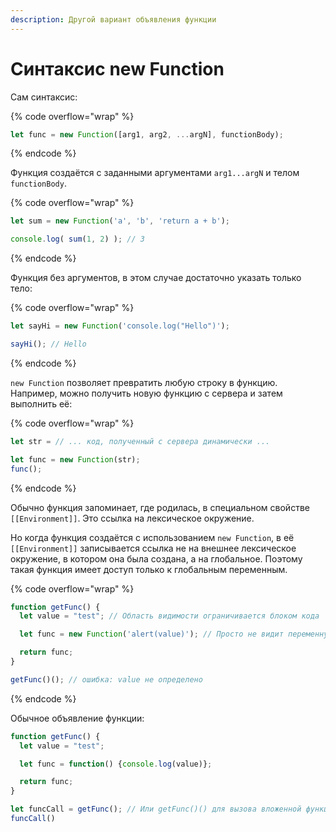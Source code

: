```yaml
---
description: Другой вариант объявления функции
---
```


# Синтаксис new Function

Сам синтаксис:

{% code overflow="wrap" %}
```javascript
let func = new Function([arg1, arg2, ...argN], functionBody);
```
{% endcode %}

Функция создаётся с заданными аргументами `arg1...argN` и телом `functionBody`.

{% code overflow="wrap" %}
```javascript
let sum = new Function('a', 'b', 'return a + b');

console.log( sum(1, 2) ); // 3
```
{% endcode %}

Функция без аргументов, в этом случае достаточно указать только тело:

{% code overflow="wrap" %}
```javascript
let sayHi = new Function('console.log("Hello")');

sayHi(); // Hello
```
{% endcode %}

`new Function` позволяет превратить любую строку в функцию. Например, можно получить новую функцию с сервера и затем выполнить её:

{% code overflow="wrap" %}
```javascript
let str = // ... код, полученный с сервера динамически ...

let func = new Function(str);
func();
```
{% endcode %}

Обычно функция запоминает, где родилась, в специальном свойстве `[[Environment]]`. Это ссылка на лексическое окружение.

Но когда функция создаётся с использованием `new Function`, в её `[[Environment]]` записывается ссылка не на внешнее лексическое окружение, в котором она была создана, а на глобальное. Поэтому такая функция имеет доступ только к глобальным переменным.

{% code overflow="wrap" %}
```javascript
function getFunc() {
  let value = "test"; // Область видимости ограничивается блоком кода

  let func = new Function('alert(value)'); // Просто не видит переменную потому, что есть доступ только к глобальным переменным.

  return func;
}

getFunc()(); // ошибка: value не определено
```
{% endcode %}

Обычное объявление функции:

```javascript
function getFunc() {
  let value = "test";

  let func = function() {console.log(value)};

  return func;
}

let funcCall = getFunc(); // Или getFunc()() для вызова вложенной функции
funcCall()
```
